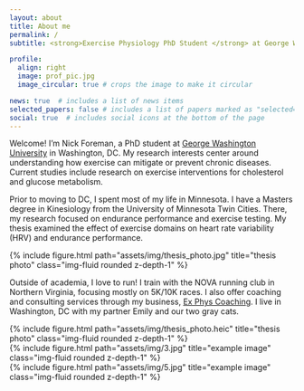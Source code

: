 ```yaml
---
layout: about
title: About me
permalink: /
subtitle: <strong>Exercise Physiology PhD Student </strong> at George Washington University

profile:
  align: right
  image: prof_pic.jpg
  image_circular: true # crops the image to make it circular

news: true  # includes a list of news items
selected_papers: false # includes a list of papers marked as "selected={true}"
social: true  # includes social icons at the bottom of the page
---
```



Welcome! I’m Nick Foreman, a PhD student at [George Washington University](https://www.gwu.edu) in Washington, DC. My research interests center around understanding how exercise can mitigate or prevent chronic diseases. Current studies include research on exercise interventions for cholesterol and glucose metabolism.

Prior to moving to DC, I spent most of my life in Minnesota. I have a Masters degree in Kinesiology from the University of Minnesota Twin Cities. There, my research focused on endurance performance and exercise testing. My thesis examined the effect of exercise domains on heart rate variability (HRV) and endurance performance.

<div class="row">
    <div class="col-sm mt-3 mt-md-0">
        {% include figure.html path="assets/img/thesis_photo.jpg" title="thesis photo" class="img-fluid rounded z-depth-1" %}
 </div>
</div>

Outside of academia, I love to run! I train with the NOVA running club in Northern Virginia, focusing mostly on 5K/10K races. I also offer coaching and consulting services through my business, [Ex Phys Coaching](coaching/). I live in Washington, DC with my partner Emily and our two gray cats.

<div class="row">
    <div class="col-sm mt-3 mt-md-0">
        {% include figure.html path="assets/img/thesis_photo.heic" title="thesis photo" class="img-fluid rounded z-depth-1" %}
    </div>
    <div class="col-sm mt-3 mt-md-0">
        {% include figure.html path="assets/img/3.jpg" title="example image" class="img-fluid rounded z-depth-1" %}
    </div>
    <div class="col-sm mt-3 mt-md-0">
        {% include figure.html path="assets/img/5.jpg" title="example image" class="img-fluid rounded z-depth-1" %}
    </div>
</div>